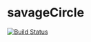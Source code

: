 # savageCircle
[![Build Status](https://travis-ci.com/carvillav/savageCircle.svg?branch=main)](https://travis-ci.com/carvillav/savageCircle)
